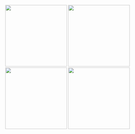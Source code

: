 <p align="center">
    <img src=![Simulator Screenshot - iPhone 14 Pro - 2023-10-30 at 14 46 27](https://github.com/senanuremr/Luces-Blancas/assets/102187756/b174510e-c2e3-4ea1-880a-a6a728332324) width="200" /> <img src="resim_url_2" width="200" /> <img src="resim_url_3" width="200" /> <img src="resim_url_4" width="200" />
</p>
